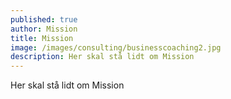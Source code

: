 ```yaml
---
published: true
author: Mission
title: Mission
image: /images/consulting/businesscoaching2.jpg
description: Her skal stå lidt om Mission
---
```


Her skal stå lidt om Mission